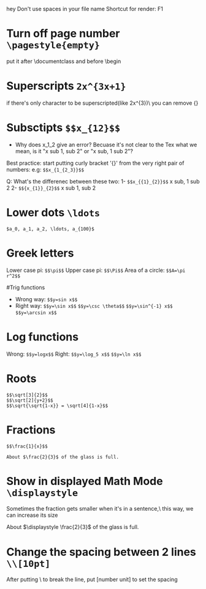 hey
Don't use spaces in your file name
Shortcut for render: F1

# Turn off page number ```\pagestyle{empty}```
put it after \documentclass and before \begin

# Superscripts ```2x^{3x+1}```
if there's only character to be superscripted(like 2x^{3})\\
you can remove {}

# Subsctipts ```$$x_{12}$$```
- Why does x_1_2 give an error?
  Becuase it's not clear to the Tex what we mean, is it "x sub 1, sub 2" or "x sub, 1 sub 2"?
  
Best practice: start putting curly bracket '{}' from the very right pair of numbers:
e.g:
```$$x_{1_{2_3}}$$```

Q: What's the differenec between these two:
1- ```$$x_{{1}_{2}}$$``` x sub, 1 sub 2
2- ```$${x_{1}}_{2}$$``` x sub 1, sub 2

# Lower dots ```\ldots```
```$a_0, a_1, a_2, \ldots, a_{100}$```

# Greek letters
Lower case pi: ```$$\pi$$```
Upper case pi: ```$$\Pi$$```
Area of a circle: ```$$A=\pi r^2$$```


#Trig functions
* Wrong way:
```$$y=sin x$$```
* Right way: 
```$$y=\sin x$$```
```$$y=\csc \theta$$```
```$$y=\sin^{-1} x$$```
```$$y=\arcsin x$$```

# Log functions 
Wrong:
```$$y=logx$$```
Right:
```$$y=\log_5 x$$```
```$$y=\ln x$$```

# Roots
```$$\sqrt{2}$$
$$\sqrt[3]{2}$$
$$\sqrt[2]{y+2}$$
$$\sqrt{\sqrt{1-x}} = \sqrt[4]{1-x}$$
```

# Fractions
```$$\frac{1}{x}$$```

```About $\frac{2}{3}$ of the glass is full.```

# Show in displayed Math Mode ```\displaystyle```
Sometimes the fraction gets smaller when it's in a sentence,\\
this way, we can increase its size

About $\displaystyle \frac{2}{3}$ of the glass is full.

# Change the spacing between 2 lines ```\\[10pt]```
After putting \\ to break the line, put [number unit] to set the spacing
